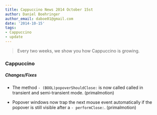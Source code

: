 ```yaml
---
title: Cappuccino News 2014 October 15st
author: Daniel Boehringer
author_email: daboe01@gmail.com
date: '2014-10-15'
tags:
- Cappuccino
- update
---
```


> Every two weeks, we show you how Cappuccino is growing.

### Cappuccino


##### Changes/Fixes

- The method `- (BOOL)popoverShouldClose:` is now called called in transient and semi-transient mode. (primalmotion)

- Popover windows now trap the next mouse event automatically if the popover is still visible after a `- performClose:`. (primalmotion)

